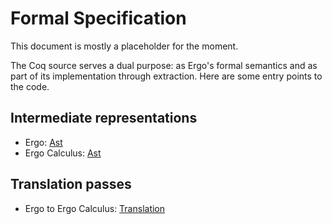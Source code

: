 # Formal Specification

This document is mostly a placeholder for the moment.

The Coq source serves a dual purpose: as Ergo's formal semantics and as part of its implementation through extraction. Here are some entry points to the code.

## Intermediate representations

- Ergo: [Ast](specification/ErgoSpec.Ergo.Lang.Ergo.html)
- Ergo Calculus: [Ast](specification/ErgoSpec.ErgoCalculus.Lang.ErgoCalculus.html)

## Translation passes

- Ergo to Ergo Calculus: [Translation](ErgoSpec.Translation.ErgotoErgoCalculus.html)

